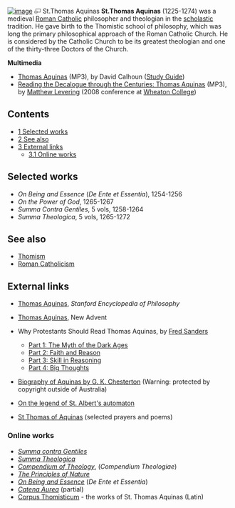 [![image](images/thumb/1/14/Aquinas.jpg/200px-Aquinas.jpg)](http://www.theopedia.com/File:Aquinas.jpg)
[![image](data:image/png;base64,iVBORw0KGgoAAAANSUhEUgAAAA8AAAALCAAAAACFLIiAAAAAAnRSTlMA/1uRIrUAAABPSURBVAjXY/j///+5vXDwjAHIr26ZAgXZe8H8a/+hoIcw/9nevdVL9+79DuPvzQYZFPUezu8BMZLXgkExnD8HAu6hqv//n+HZVjD4DuUDAKlChD3fj6aPAAAAAElFTkSuQmCC)](http://www.theopedia.com/File:Aquinas.jpg "Enlarge")
St.Thomas Aquinas
**St.Thomas Aquinas** (1225-1274) was a medieval
[Roman Catholic](Roman_Catholicism "Roman Catholicism") philosopher
and theologian in the [scholastic](Scholasticism "Scholasticism")
tradition. He gave birth to the Thomistic school of philosophy,
which was long the primary philosophical approach of the Roman
Catholic Church. He is considered by the Catholic Church to be its
greatest theologian and one of the thirty-three Doctors of the
Church.

**Multimedia**

-   [Thomas Aquinas](http://worldwidefreeresources.com/upload/CH310_Lecture_29.mp3)
    (MP3), by David Calhoun
    ([Study Guide](http://worldwidefreeresources.com/upload/CH310_SG_29.pdf))
-   [Reading the Decalogue through the Centuries: Thomas Aquinas](http://www.wheaton.edu/CACE/audiodownloads/08THEOLevering.mp3)
    (MP3), by [Matthew Levering](Matthew_Levering "Matthew Levering")
    (2008 conference at
    [Wheaton College](Wheaton_College "Wheaton College"))

## Contents

-   [1 Selected works](#Selected_works)
-   [2 See also](#See_also)
-   [3 External links](#External_links)
    -   [3.1 Online works](#Online_works)





## Selected works

-   *On Being and Essence* (*De Ente et Essentia*), 1254-1256
-   *On the Power of God*, 1265-1267
-   *Summa Contra Gentiles*, 5 vols, 1258-1264
-   *Summa Theologica*, 5 vols, 1265-1272

## See also

-   [Thomism](Thomism "Thomism")
-   [Roman Catholicism](Roman_Catholicism "Roman Catholicism")

## External links

-   [Thomas Aquinas](http://plato.stanford.edu/entries/aquinas/),
    *Stanford Encyclopedia of Philosophy*
-   [Thomas Aquinas](http://www.newadvent.org/cathen/14663b.htm),
    New Advent
-   Why Protestants Should Read Thomas Aquinas, by
    [Fred Sanders](Fred_Sanders "Fred Sanders")
    -   [Part 1: The Myth of the Dark Ages](http://www.scriptoriumdaily.com/2009/05/13/why-protestants-should-read-thomas-aquinas-1-the-myth-of-the-dark-ages/)
    -   [Part 2: Faith and Reason](http://www.scriptoriumdaily.com/2009/05/14/why-protestants-should-read-thomas-aquinas-2-faith-and-reason/)
    -   [Part 3: Skill in Reasoning](http://www.scriptoriumdaily.com/2009/05/15/why-protestants-should-read-thomas-aquinas-3-skill-in-reasoning/)
    -   [Part 4: Big Thoughts](http://www.scriptoriumdaily.com/2009/05/16/why-protestants-should-read-thomas-aquinas-4-big-thoughts/)

-   [Biography of Aquinas by G. K. Chesterton](http://gutenberg.net.au/ebooks01/0100331.txt)
    (Warning: protected by copyright outside of Australia)
-   [On the legend of St. Albert's automaton](http://www.nd.edu/Departments/Maritain/etext/staamp3.htm)
-   [St Thomas of Aquinas](http://www.poetseers.org/spiritual_and_devotional_poets/christian/st_thomas/)
    (selected prayers and poems)

### Online works

-   *[Summa contra Gentiles](http://www.nd.edu/Departments/Maritain/etext/gc.htm)*
-   *[Summa Theologica](http://www.newadvent.org/summa)*
-   *[Compendium of Theology](http://www.op-stjoseph.org/Students/study/thomas/Compendium.htm)*,
    (*Compendium Theologiae*)
-   *[The Principles of Nature](http://www4.desales.edu/~philtheo/aquinas/Nature.html)*
-   *[On Being and Essence](http://www.fordham.edu/halsall/basis/aquinas-esse.html)*
    (*De Ente et Essentia*)
-   *[Catena Aurea](http://www.ccel.org/a/aquinas/catena/home.htm)*
    (partial)
-   [Corpus Thomisticum](http://www.corpusthomisticum.org/) - the
    works of St. Thomas Aquinas (Latin)




